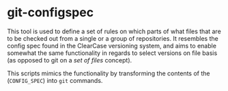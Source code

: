 # git-configspec

This tool is used to define a set of rules on which parts of what files that
are to be checked out from a single or a group of repositories. It resembles the
config spec found in the ClearCase versioning system, and aims to enable
somewhat the same functionality in regards to select versions on file basis (as
opposed to git on a *set of files* concept).

This scripts mimics the functionality by transforming the contents of the 
(`CONFIG_SPEC`) into `git` commands. 
